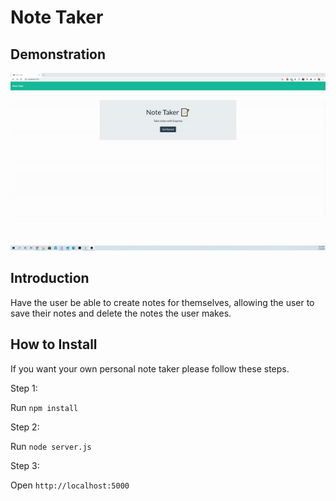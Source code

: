 # Note Taker

## Demonstration 

![Demonstration](img/noteTakerDemo.gif)

## Introduction

Have the user be able to create notes for themselves, allowing the user to save their notes and delete the notes the user makes. 

## How to Install

If you want your own personal note taker please follow these steps.

Step 1: 

Run ```npm install```

Step 2:

Run ```node server.js```

Step 3: 

Open ```http://localhost:5000```

